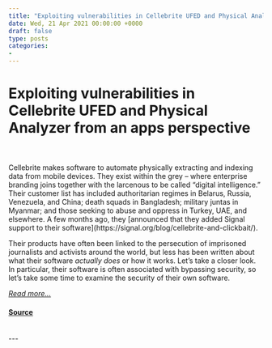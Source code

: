 ```yaml
---
title: "Exploiting vulnerabilities in Cellebrite UFED and Physical Analyzer from an apps perspective"
date: Wed, 21 Apr 2021 00:00:00 +0000
draft: false
type: posts
categories: 
- 
---
```

# Exploiting vulnerabilities in Cellebrite UFED and Physical Analyzer from an apps perspective

<br/>

<br/>
Cellebrite makes software to automate physically extracting and indexing data from mobile devices. They exist within the grey – where enterprise branding joins together with the larcenous to be called “digital intelligence.” Their customer list has included authoritarian regimes in Belarus, Russia, Venezuela, and China; death squads in Bangladesh; military juntas in Myanmar; and those seeking to abuse and oppress in Turkey, UAE, and elsewhere. A few months ago, they [announced that they added Signal support to their software](https://signal.org/blog/cellebrite-and-clickbait/).

Their products have often been linked to the persecution of imprisoned journalists and activists around the world, but less has been written about what their software _actually does_ or how it works. Let’s take a closer look. In particular, their software is often associated with bypassing security, so let’s take some time to examine the security of their own software.

[_Read more..._](https://signal.org/blog/cellebrite-vulnerabilities/)

#### [Source](https://signal.org/blog/cellebrite-vulnerabilities/)

<br/>
---
